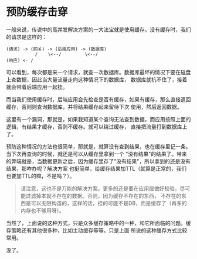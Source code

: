 # 预防缓存击穿

一般来说，传说中的高并发解决方案的一大法宝就是使用缓存。没有缓存时，我们的请求是这样的：

```
(请求) -> (网关) -> (后端应用) -> (数据库)
           /    \<--/         \<--/
(响应) <- /
```

可以看到，每次都是来一个请求，就查一次数据库。数据库最坏的情况下要在磁盘上查数据，因此当大量流量走向这种情况下的数据库，
数据库就抗不住了，接着就会带着后端应用一起挂。

而当我们使用缓存时，后端应用会先检查是否有缓存，如果有缓存，那么直接返回缓存，否则则查询数据库，并将结果缓存起来留待下次
使用，然后返回数据。

这里有一个漏洞，那就是，如果我知道某个查询无法查到数据，而应用按照上面的逻辑，有结果才缓存，否则不缓存。就可以绕过缓存，
直接把流量打到数据库上了。

预防这种情况的方法也很简单，那就是，就算没有查到结果，也在缓存里记一条。当下次再查询的时候，就还是可以从缓存里拿到一个
"没有结果"的结果了。带来的弊端就是，当数据更新之后，因为缓存里存了"没有结果"，所以拿到的还是没有结果，那咋办呢？解决方案
也挺简单，给缓存结果加TTL（就算是正常的，我们也要加TTL的嘛，不是吗？）。

> 请注意，这也不是万能的解决方案。更多的还是要在应用层做好校验，尽可能过滤掉本就不存在的数据。否则，因为缓存不存在的东西，
> 不存在的东西是可以无限构造的，这样的话，挂的可能不是DB，而是缓存了（再多的内存也不够用呀）。

当然了，上面说的这种方式，只是众多缓存策略中的一种，和它所面临的问题。缓存策略还有其他很多种，比如主动缓存等等。只是上面
所说的这种缓存方式比较常用。

没了。
